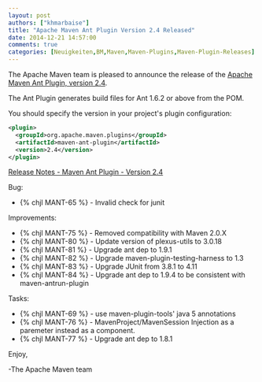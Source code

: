 ```yaml
---
layout: post
authors: ["khmarbaise"]
title: "Apache Maven Ant Plugin Version 2.4 Released"
date: 2014-12-21 14:57:00
comments: true
categories: [Neuigkeiten,BM,Maven,Maven-Plugins,Maven-Plugin-Releases]
---
```

The Apache Maven team is pleased to announce the release of the
[Apache Maven Ant Plugin, version 2.4](https://maven.apache.org/plugins/maven-ant-plugin/).

The Ant Plugin generates build files for Ant 1.6.2 or above from the POM.

You should specify the version in your project's plugin configuration:

``` xml
<plugin>
  <groupId>org.apache.maven.plugins</groupId>
  <artifactId>maven-ant-plugin</artifactId>
  <version>2.4</version>
</plugin>
```

<!-- more -->

[Release Notes - Maven Ant Plugin - Version 2.4](http://jira.codehaus.org/secure/ReleaseNote.jspa?projectId=11124&version=15977)

Bug:

 * {% chjl MANT-65 %} - Invalid check for junit

Improvements:

 * {% chjl MANT-75 %} - Removed compatibility with Maven 2.0.X
 * {% chjl MANT-80 %} - Update version of plexus-utils to 3.0.18
 * {% chjl MANT-81 %} - Upgrade ant dep to 1.9.1
 * {% chjl MANT-82 %} - Upgrade maven-plugin-testing-harness to 1.3
 * {% chjl MANT-83 %} - Upgrade JUnit from 3.8.1 to 4.11
 * {% chjl MANT-84 %} - Upgrade ant dep to 1.9.4 to be consistent with maven-antrun-plugin

Tasks:

 * {% chjl MANT-69 %} - use maven-plugin-tools' java 5 annotations
 * {% chjl MANT-76 %} - MavenProject/MavenSession Injection as a paremeter instead as a component.
 * {% chjl MANT-77 %} - Upgrade ant dep to 1.8.1

Enjoy,

-The Apache Maven team

